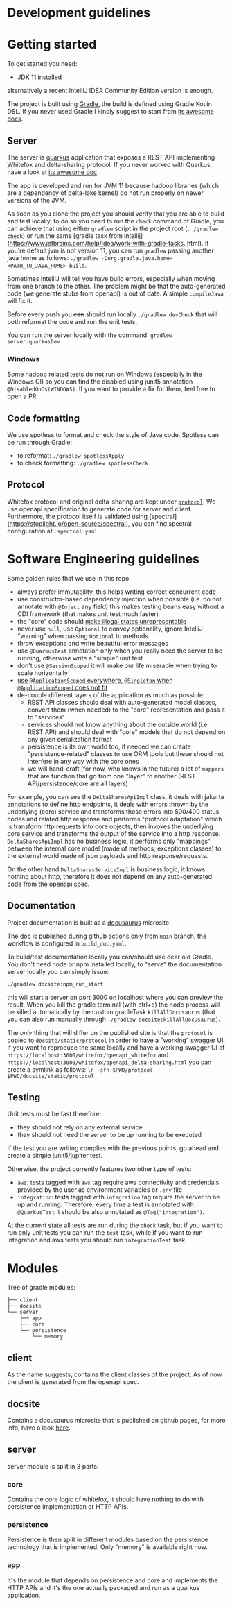 # Development guidelines

# Getting started

To get started you need:

- JDK 11 installed

alternatively a recent IntelliJ IDEA Community Edition version is enough.

The project is built using [Gradle](https://gradle.org), the build is defined using Gradle Kotlin DSL. If you never used
Gradle I kindly suggest to start from [its awesome docs](https://gradle.org/guides/#getting-started).

## Server

The server is [quarkus](https://quarkus.io) application that exposes a REST API implementing Whitefox and 
delta-sharing protocol. If you never worked with Quarkus, have a look at [its awesome doc](https://quarkus.io/get-started/).

The app is developed and run for JVM 11 because hadoop libraries (which are a dependency of delta-lake kernel) do 
not run properly on newer versions of the JVM.

As soon as you clone the project you should verify that you are able to build and test locally, to do so you need to 
run the `check` command of Gradle, you can achieve that using either `gradlew` script in the project root (`.
/gradlew check`) or run the same [gradle task from intellij](https://www.jetbrains.com/help/idea/work-with-gradle-tasks.
html). If you're default jvm is not version 11, you can run `gradlew` passing another java home as follows: 
`./gradlew -Dorg.gradle.java.home=<PATH_TO_JAVA_HOME> build`.

Sometimes IntelliJ will tell you have build errors, especially when moving from one branch to the other. The problem 
might be that the auto-generated code (we generate stubs from openapi) is out of date. A simple `compileJava` will 
fix it.

Before every push you ~~can~~ should run locally `./gradlew devCheck` that will both reformat the code and run the 
unit tests.

You can run the server locally with the command: `gradlew server:quarkusDev`

### Windows

Some hadoop related tests do not run on Windows (especially in the Windows CI) so you can find the disabled using junit5
annotation `@DisabledOnOs(WINDOWS)`. If you want to provide a fix for them, feel free to open a PR.

## Code formatting

We use spotless to format and check the style of Java code. Spotless can be run through Gradle: 

- to reformat: `./gradlew spotlessApply`
- to check formatting: `./gradlew spotlessCheck`

## Protocol

 Whitefox protocol and original delta-sharing are kept under [`protocol`](protocols). We use openapi 
 specification to generate code for server and client. Furthermore, the protocol itself is validated using [spectral]
 (https://stoplight.io/open-source/spectral), you can find spectral configuration at `.spectral.yaml`.
 

# Software Engineering guidelines

Some golden rules that we use in this repo:

- always prefer immutability, this helps writing correct concurrent code  
- use constructor-based dependency injection when possible (i.e. do not annotate with `@Inject` any field) this 
  makes testing beans easy without a CDI framework (that makes unit test much faster)
- the "core" code should [make illegal states unrepresentable](https://khalilstemmler.com/articles/typescript-domain-driven-design/make-illegal-states-unrepresentable/)
- never use `null`, use `Optional` to convey optionality, ignore IntelliJ "warning" when passing `Optional` to methods
- throw exceptions and write beautiful error messages
- use `@QuarkusTest` annotation only when you really need the server to be running, otherwise write a "simple" unit 
  test
- don't use `@SessionScoped` it will make our life miserable when trying to scale horizontally
- [use `@ApplicationScoped` everywhere, `@Singleton` when `@ApplicationScoped` does not fit](https://quarkus.io/guides/cdi#applicationscoped-and-singleton-look-very-similar-which-one-should-i-choose-for-my-quarkus-application)
- de-couple different layers of the application as much as possible:
  - REST API classes should deal with auto-generated model classes, convert them (when needed) to the "core" 
    representation and pass it to "services"
  - services should not know anything about the outside world (i.e. REST API) and should deal with "core" models 
    that do not depend on any given serialization format
  - persistence is its own world too, if needed we can create "persistence-related" classes to use ORM tools but 
    these should not interfere in any way with the core ones
  - we will hand-craft (for now, who knows in the future) a lot of `mappers` that are function that go from one 
    "layer" to another (REST API/persistence/core are all layers)

For example, you can see the `DeltaSharesApiImpl` class, it deals with jakarta annotations to define http endpoints, 
it deals with errors thrown by the underlying (core) service and transforms those errors into 500/400 status codes 
and related http response and performs "protocol adaptation" which is transform http requests into core objects, 
then invokes the underlying core service and transforms the output of the service into a http response. `DeltaSharesApiImpl`
has no business logic, it performs only "mappings" between the internal core model (made of methods, exceptions 
classes) to the external world made of json payloads and http response/requests.

On the other hand `DeltaSharesServiceImpl` is business logic, it knows nothing about http, therefore it does not 
depend on any auto-generated code from the openapi spec.

## Documentation

Project documentation is built as a [docusaurus](https://docusaurus.io) microsite.

The doc is published during github actions only from `main` branch, the workflow is configured in `build_doc.yaml`.

To build/test documentation locally you can/should use dear old Gradle. You don't need node or npm installed locally,
to "serve" the documentation server locally you can simply issue:

```
./gradlew docsite:npm_run_start
```

this will start a server on port 3000 on localhost where you can preview the result. When you kill
the gradle terminal (with ctrl+c) the node process will be killed automatically by the custom gradleTask 
`killAllDocusaurus` (that you can also run manually through `./gradlew docsite:killAllDocusaurus`).

The *only* thing that will differ on the published site is that the `protocol` is copied to `docsite/static/protocol` 
in order to have a "working" swagger UI. If you want to reproduce the same locally and have a working swagger UI at 
`https://localhost:3000/whitefox/openapi_whitefox` and `https://localhost:3000/whitefox/openapi_delta-sharing.html` you can
create a symlink as follows: `ln -sfn $PWD/protocol $PWD/docsite/static/protocol`

## Testing

Unit tests must be fast therefore:
- they should not rely on any external service
- they should not need the server to be up running to be executed

If the test you are writing complies with the previous points, go ahead and create a simple junit5/jupiter test.

Otherwise, the project currently features two other type of tests:

- `aws`: tests tagged with `aws` tag require aws connectivity and credentials provided by the user as environment 
  variables or `.env` file
- `integration`: tests tagged with `integration` tag require the server to be up and running. Therefore, every time
  a test is annotated with `@QuarkusTest` it should be also annotated as `@Tag("integration")`.

At the current state all tests are run during the `check` task, but if you want to run only unit tests you can run
the `test` task, while if you want to run integration and aws tests you should run `integrationTest` task.

# Modules

Tree of gradle modules: <!-- generated with  tree -L 3 -d and some cut and paste -->

```
├── client
├── docsite
└── server
    ├── app
    ├── core
    └── persistence
        └── memory
```

## client

As the name suggests, contains the client classes of the project. 
As of now the client is generated from the openapi spec.

## docsite

Contains a docusaurus microsite that is published on github pages, for more info, have a look [here](#documentation).


## server

server module is split in 3 parts:

### core

Contains the core logic of whitefox, it should have nothing to do with persistence implementation or HTTP APIs.

### persistence

Persistence is then split in different modules based on the persistence technology that is implemented. Only 
"memory" is available right now.

### app

It's the module that depends on persistence and core and implements the HTTP APIs and it's the one actually packaged
and run as a quarkus application.

